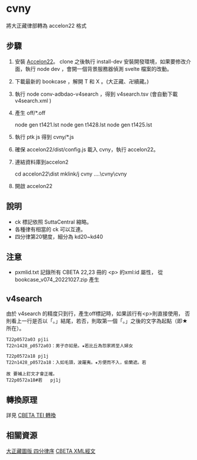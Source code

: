 # cvny
將大正藏律部轉為 accelon22 格式

## 步驟
1) 安裝 [Accelon22](https://github.com/accelon/accelon22)。
    clone 之後執行 install-dev 安裝開發環境，如果要修改介面，執行 node dev ，會開一個背景服務器偵測 svelte 檔案的改動。
2) 下載最新的 bookcase ，解開 T 和 X 。(大正藏、卍續藏。)
3) 執行 node conv-adbdao-v4search ，得到 v4search.tsv (會自動下載 v4search.xml )
4) 產生 off/*.off

    node gen t1421.lst 
    node gen t1428.lst 
    node gen t1425.lst 
5) 執行 ptk js 得到 cvny/*.js
6) 確保 accelon22/dist/config.js 載入 cvny，執行 accelon22。
7) 連結資料庫到accelon2

    cd accelon22\dist
    mklink/j  cvny ..\..\cvny\cvny 

8) 開啟 accelon22 

## 說明
* ck 標記依照 SuttaCentral 縮略。
* 各種律有相當的 ck 可以互連。
* 四分律第20犍度，細分為 kd20~kd40

## 注意

* pxmlid.txt 記錄所有 CBETA 22,23 冊的 \<p> 的xml:id 屬性，
  從 bookcase_v074_20221027.zip 產生

## v4search

由於 v4search 的精度只到行，產生off標記時，如果該行有\<p>則直接使用，
否則看上一行是否以「。」結尾，若否，則取第一個「。」之後的文字為起點（即★所在）。

    T22p0572a03	pj1i  
    T22n1428_p0572a03：男子亦如是。★若比丘為怨家將至人婦女

    T22p0572a18	pj1j
    T22n1428_p0572a18：入如毛頭，波羅夷。★方便而不入，偷蘭遮。若

    故 要補上釘文才會正確。
    T22p0572a18#若	pj1j


## 轉換原理
詳見 [CBETA TEI 轉換](https://github.com/accelon/ptk/blob/main/cbetatei.md)



## 相關資源
[大正藏圖版 四分律序](https://dia.dila.edu.tw/uv3/index.html?id=Tv22p0567)
[CBETA XML經文](https://www.cbeta.org/download/cbreader.htm) 


